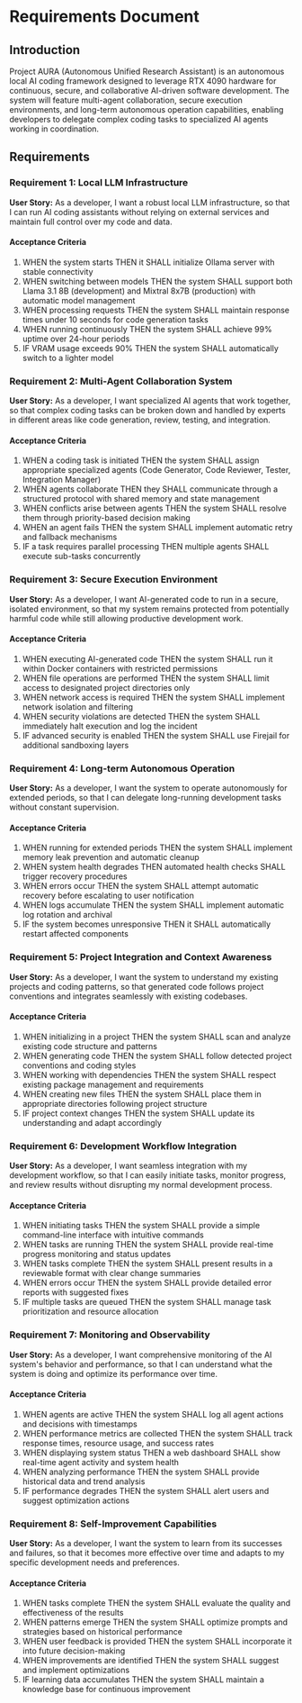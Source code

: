 # Requirements Document

## Introduction

Project AURA (Autonomous Unified Research Assistant) is an autonomous local AI coding framework designed to leverage RTX 4090 hardware for continuous, secure, and collaborative AI-driven software development. The system will feature multi-agent collaboration, secure execution environments, and long-term autonomous operation capabilities, enabling developers to delegate complex coding tasks to specialized AI agents working in coordination.

## Requirements

### Requirement 1: Local LLM Infrastructure

**User Story:** As a developer, I want a robust local LLM infrastructure, so that I can run AI coding assistants without relying on external services and maintain full control over my code and data.

#### Acceptance Criteria

1. WHEN the system starts THEN it SHALL initialize Ollama server with stable connectivity
2. WHEN switching between models THEN the system SHALL support both Llama 3.1 8B (development) and Mixtral 8x7B (production) with automatic model management
3. WHEN processing requests THEN the system SHALL maintain response times under 10 seconds for code generation tasks
4. WHEN running continuously THEN the system SHALL achieve 99% uptime over 24-hour periods
5. IF VRAM usage exceeds 90% THEN the system SHALL automatically switch to a lighter model

### Requirement 2: Multi-Agent Collaboration System

**User Story:** As a developer, I want specialized AI agents that work together, so that complex coding tasks can be broken down and handled by experts in different areas like code generation, review, testing, and integration.

#### Acceptance Criteria

1. WHEN a coding task is initiated THEN the system SHALL assign appropriate specialized agents (Code Generator, Code Reviewer, Tester, Integration Manager)
2. WHEN agents collaborate THEN they SHALL communicate through a structured protocol with shared memory and state management
3. WHEN conflicts arise between agents THEN the system SHALL resolve them through priority-based decision making
4. WHEN an agent fails THEN the system SHALL implement automatic retry and fallback mechanisms
5. IF a task requires parallel processing THEN multiple agents SHALL execute sub-tasks concurrently

### Requirement 3: Secure Execution Environment

**User Story:** As a developer, I want AI-generated code to run in a secure, isolated environment, so that my system remains protected from potentially harmful code while still allowing productive development work.

#### Acceptance Criteria

1. WHEN executing AI-generated code THEN the system SHALL run it within Docker containers with restricted permissions
2. WHEN file operations are performed THEN the system SHALL limit access to designated project directories only
3. WHEN network access is required THEN the system SHALL implement network isolation and filtering
4. WHEN security violations are detected THEN the system SHALL immediately halt execution and log the incident
5. IF advanced security is enabled THEN the system SHALL use Firejail for additional sandboxing layers

### Requirement 4: Long-term Autonomous Operation

**User Story:** As a developer, I want the system to operate autonomously for extended periods, so that I can delegate long-running development tasks without constant supervision.

#### Acceptance Criteria

1. WHEN running for extended periods THEN the system SHALL implement memory leak prevention and automatic cleanup
2. WHEN system health degrades THEN automated health checks SHALL trigger recovery procedures
3. WHEN errors occur THEN the system SHALL attempt automatic recovery before escalating to user notification
4. WHEN logs accumulate THEN the system SHALL implement automatic log rotation and archival
5. IF the system becomes unresponsive THEN it SHALL automatically restart affected components

### Requirement 5: Project Integration and Context Awareness

**User Story:** As a developer, I want the system to understand my existing projects and coding patterns, so that generated code follows project conventions and integrates seamlessly with existing codebases.

#### Acceptance Criteria

1. WHEN initializing in a project THEN the system SHALL scan and analyze existing code structure and patterns
2. WHEN generating code THEN the system SHALL follow detected project conventions and coding styles
3. WHEN working with dependencies THEN the system SHALL respect existing package management and requirements
4. WHEN creating new files THEN the system SHALL place them in appropriate directories following project structure
5. IF project context changes THEN the system SHALL update its understanding and adapt accordingly

### Requirement 6: Development Workflow Integration

**User Story:** As a developer, I want seamless integration with my development workflow, so that I can easily initiate tasks, monitor progress, and review results without disrupting my normal development process.

#### Acceptance Criteria

1. WHEN initiating tasks THEN the system SHALL provide a simple command-line interface with intuitive commands
2. WHEN tasks are running THEN the system SHALL provide real-time progress monitoring and status updates
3. WHEN tasks complete THEN the system SHALL present results in a reviewable format with clear change summaries
4. WHEN errors occur THEN the system SHALL provide detailed error reports with suggested fixes
5. IF multiple tasks are queued THEN the system SHALL manage task prioritization and resource allocation

### Requirement 7: Monitoring and Observability

**User Story:** As a developer, I want comprehensive monitoring of the AI system's behavior and performance, so that I can understand what the system is doing and optimize its performance over time.

#### Acceptance Criteria

1. WHEN agents are active THEN the system SHALL log all agent actions and decisions with timestamps
2. WHEN performance metrics are collected THEN the system SHALL track response times, resource usage, and success rates
3. WHEN displaying system status THEN a web dashboard SHALL show real-time agent activity and system health
4. WHEN analyzing performance THEN the system SHALL provide historical data and trend analysis
5. IF performance degrades THEN the system SHALL alert users and suggest optimization actions

### Requirement 8: Self-Improvement Capabilities

**User Story:** As a developer, I want the system to learn from its successes and failures, so that it becomes more effective over time and adapts to my specific development needs and preferences.

#### Acceptance Criteria

1. WHEN tasks complete THEN the system SHALL evaluate the quality and effectiveness of the results
2. WHEN patterns emerge THEN the system SHALL optimize prompts and strategies based on historical performance
3. WHEN user feedback is provided THEN the system SHALL incorporate it into future decision-making
4. WHEN improvements are identified THEN the system SHALL suggest and implement optimizations
5. IF learning data accumulates THEN the system SHALL maintain a knowledge base for continuous improvement